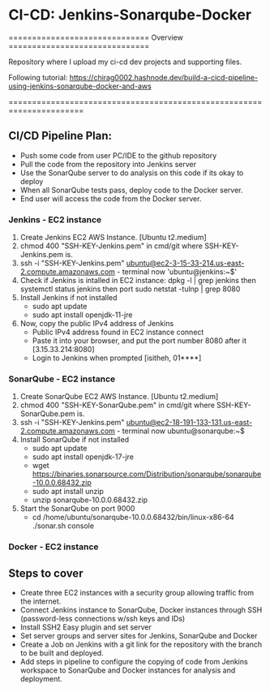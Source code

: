 # CI-CD: Jenkins-Sonarqube-Docker
============================== Overview ==============================

Repository where I upload my ci-cd dev projects and supporting files.

Following tutorial: https://chirag0002.hashnode.dev/build-a-cicd-pipeline-using-jenkins-sonarqube-docker-and-aws

======================================================================
## CI/CD Pipeline Plan:
- Push some code from user PC/IDE to the github repository
- Pull the code from the repository into Jenkins server
- Use the SonarQube server to do analysis on this code if its okay to deploy
- When all SonarQube tests pass, deploy code to the Docker server.
- End user will access the code from the Docker server.
  
### Jenkins - EC2 instance
1. Create Jenkins EC2 AWS Instance. [Ubuntu t2.medium]
2. chmod 400 "SSH-KEY-Jenkins.pem" in cmd/git where SSH-KEY-Jenkins.pem is.
3. ssh -i "SSH-KEY-Jenkins.pem" ubuntu@ec2-3-15-33-214.us-east-2.compute.amazonaws.com - terminal now 'ubuntu@jenkins:~$'
4. Check if Jenkins is intalled in EC2 instance: dpkg -l | grep jenkins then systemctl status jenkins then port sudo netstat -tulnp | grep 8080
5. Install Jenkins if not installed
    - sudo apt update
    - sudo apt install openjdk-11-jre
6. Now, copy the public IPv4 address of Jenkins
    - Public IPv4 address found in EC2 instance connect
    - Paste it into your browser, and put the port number 8080 after it [3.15.33.214:8080]
    - Login to Jenkins when prompted [isitheh, 01****]

### SonarQube - EC2 instance
1. Create SonarQube EC2 AWS Instance. [Ubuntu t2.medium]
2. chmod 400 "SSH-KEY-SonarQube.pem" in cmd/git where SSH-KEY-SonarQube.pem is.
3. ssh -i "SSH-KEY-Jenkins.pem" ubuntu@ec2-18-191-133-131.us-east-2.compute.amazonaws.com - terminal now ubuntu@sonarqube:~$
4. Install SonarQube if not installed
    - sudo apt update
    - sudo apt install openjdk-17-jre
    - wget https://binaries.sonarsource.com/Distribution/sonarqube/sonarqube-10.0.0.68432.zip
    - sudo apt install unzip
    - unzip sonarqube-10.0.0.68432.zip
5. Start the SonarQube on port 9000
    - cd /home/ubuntu/sonarqube-10.0.0.68432/bin/linux-x86-64 ./sonar.sh console



### Docker - EC2 instance	

## Steps to cover
- Create three EC2 instances with a security group allowing traffic from the internet.
- Connect Jenkins instance to SonarQube, Docker instances through SSH (password-less connections w/ssh keys and IDs)
- Install SSH2 Easy plugin and set server
- Set server groups and server sites for Jenkins, SonarQube and Docker
- Create a Job on Jenkins with a git link for the repository with the branch to be built and deployed.
- Add steps in pipeline to configure the copying of code from Jenkins workspace to SonarQube and Docker instances for analysis and deployment.
